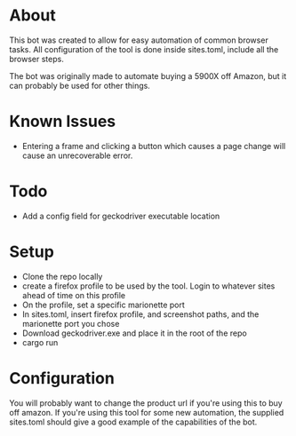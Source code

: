 # About
This bot was created to allow for easy automation of common browser tasks.
All configuration of the tool is done inside sites.toml, include all the
browser steps.

The bot was originally made to automate buying a 5900X off Amazon,
but it can probably be used for other things.

# Known Issues
* Entering a frame and clicking a button which causes a page change
will cause an unrecoverable error.

# Todo
* Add a config field for geckodriver executable location

# Setup
* Clone the repo locally
* create a firefox profile to be used by the tool. Login to whatever sites 
ahead of time on this profile
* On the profile, set a specific marionette port
* In sites.toml, insert firefox profile, and screenshot paths, and the marionette port
you chose
* Download geckodriver.exe and place it in the root of the repo
* cargo run

# Configuration
You will probably want to change the product url if you're using this to buy
off amazon. If you're using this tool for some new automation, the supplied
sites.toml should give a good example of the capabilities of the bot.
